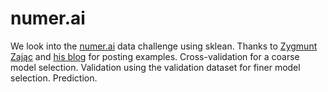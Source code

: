 # numer.ai

We look into the [numer.ai](https://numer.ai/ai?vincentqb) data challenge using sklean. Thanks to [Zygmunt Zając](https://github.com/zygmuntz/numer.ai) and [his blog](http://fastml.com/numerai-like-kaggle-but-with-a-clean-dataset-top-ten-in-the-money-and-recurring-payouts/) for posting examples. Cross-validation for a coarse model selection. Validation using the validation dataset for finer model selection. Prediction.
